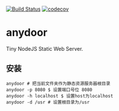 [![Build Status](https://travis-ci.com/ansing100/anydoor.svg?branch=master)](https://travis-ci.com/ansing100/anydoor)
[![codecov](https://codecov.io/gh/ansing100/anydoor/branch/master/graph/badge.svg)](https://codecov.io/gh/ansing100/anydoor)

# anydoor
Tiny NodeJS Static Web Server.

## 安装
```
anydoor # 把当前文件夹作为静态资源服务器根目录
anydoor -p 8080 $ 设置端口号位 8080
anydoor -h localhost $ 设置host为localhost
anydoor -d /usr # 设置根目录为/usr
```

